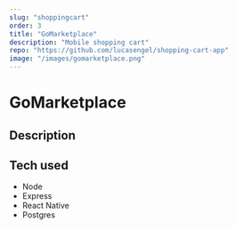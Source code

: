 ```yaml
---
slug: "shoppingcart"
order: 3
title: "GoMarketplace"
description: "Mobile shopping cart"
repo: "https://github.com/lucasengel/shopping-cart-app"
image: "/images/gomarketplace.png"
---
```


# GoMarketplace

## Description

## Tech used

- Node
- Express
- React Native
- Postgres
